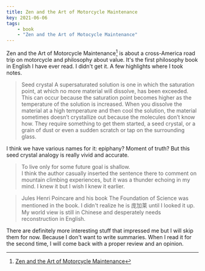 ```yaml
---
title: Zen and the Art of Motorcycle Maintenance
key: 2021-06-06
tags: 
    - book 
    - "Zen and the Art of Motocycle Maintenance"
---
```

Zen and the Art of Motorcycle Maintenance[^1] is about a cross-America road trip on motorcycle and philosophy about value. It's the first philosophy book in English I have ever read. I didn't get it. 
A few highlights where I took notes. 

> Seed crystal
>A supersaturated solution is one in which the saturation point, at which no more material will dissolve, has been exceeded. This can occur because the saturation point becomes higher as the temperature of the solution is increased. When you dissolve the material at a high temperature and then cool the solution, the material sometimes doesn’t crystallize out because the molecules don’t know how. They require something to get them started, a seed crystal, or a grain of dust or even a sudden scratch or tap on the surrounding glass.  

I think we have various names for it: epiphany? Moment of truth? But this seed crystal analogy is really vivid and accurate.

> To live only for some future goal is shallow.   
I think the author casually inserted the sentence there to comment on mountain climbing experiences, but it was a thunder echoing in my mind. I knew it but I wish I knew it earlier. 

> Jules Henri Poincare and his book The Foundation of Science was mentioned in the book. 
I didn't realize he is 庞加莱 until I looked it up. My world view is still in Chinese and desperately needs reconstruction in English. 

There are definitely more interesting stuff that impressed me but I will skip them for now. Because I don't want to write summaries. 
When I read it for the second time, I will come back with a proper review and an opinion. 

[^1]: [Zen and the Art of Motorcycle Maintenance](https://en.wikipedia.org/wiki/Zen_and_the_Art_of_Motorcycle_Maintenance) 
